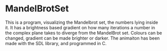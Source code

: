 # MandelBrotSet
This is a program, visualizing the Mandelbrot set, the numbers lying inside it. It has a brightness based gradient on how many iterations a number in the complex plane takes to diverge from the MandelBrot set. Colours can be changed, gradient can be made brighter or darker. The animaiton has been made with the SDL library, and programmed in C.
